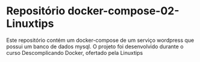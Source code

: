 # Repositório docker-compose-02-Linuxtips
Este repositório contém um docker-compose de um serviço wordpress que possui um banco de dados mysql.
O projeto foi desenvolvido durante o curso Descomplicando Docker, ofertado pela Linuxtips
